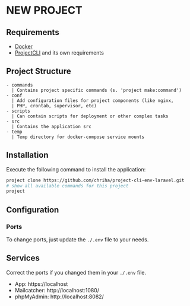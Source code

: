 # NEW PROJECT

## Requirements
- [Docker](https://docs.docker.com/engine/installation/)
- [ProjectCLI](https://github.com/chriha/project-cli) and its own requirements

## Project Structure
```
- commands
  | Contains project specific commands (s. 'project make:command')
- conf
  | Add configuration files for project components (like nginx,
  | PHP, crontab, supervisor, etc)
- scripts
  | Can contain scripts for deployment or other complex tasks
- src
  | Contains the application src
- temp
  | Temp directory for docker-compose service mounts
```

## Installation
Execute the following command to install the application:
```bash
project clone https://github.com/chriha/project-cli-env-laravel.git
# show all available commands for this project
project
```

## Configuration

### Ports
To change ports, just update the `./.env` file to your needs.

## Services
Correct the ports if you changed them in your `./.env` file.
- App: https://localhost
- Mailcatcher: http://localhost:1080/
- phpMyAdmin: http://localhost:8082/
